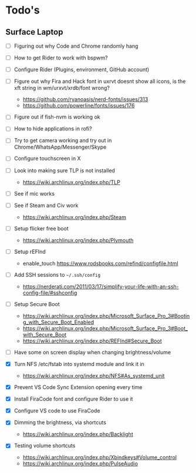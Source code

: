 # Todo's

## Surface Laptop

- [ ] Figuring out why Code and Chrome randomly hang
- [ ] How to get Rider to work with bspwm?
- [ ] Configure Rider (Plugins, environment, GitHub account)
- [ ] Figure out why Fira and Hack font in uxrvt doesnt show all icons, is the xft string in wm/urxvt/xrdb/font wrong?
  - https://github.com/ryanoasis/nerd-fonts/issues/313
  - https://github.com/powerline/fonts/issues/176
- [ ] Figure out if fish-nvm is working ok
- [ ] How to hide applications in rofi?
- [ ] Try to get camera working and try out in Chrome/WhatsApp/Messenger/Skype
- [ ] Configure touchscreen in X
- [ ] Look into making sure TLP is not installed
  - https://wiki.archlinux.org/index.php/TLP
- [ ] See if mic works
- [ ] See if Steam and Civ work
  - https://wiki.archlinux.org/index.php/Steam
- [ ] Setup flicker free boot
  - https://wiki.archlinux.org/index.php/Plymouth
- [ ] Setup rEFInd
  - enable_touch https://www.rodsbooks.com/refind/configfile.html
- [ ] Add SSH sessions to `~/.ssh/config`
  - https://nerderati.com/2011/03/17/simplify-your-life-with-an-ssh-config-file/#sshconfig
- [ ] Setup Secure Boot
  - https://wiki.archlinux.org/index.php/Microsoft_Surface_Pro_3#Booting_with_Secure_Boot_Enabled
  - https://wiki.archlinux.org/index.php/Microsoft_Surface_Pro_3#Boot_with_Secure_Boot
  - https://wiki.archlinux.org/index.php/REFInd#Secure_Boot
- [ ] Have some on screen display when changing brightness/volume

- [x] Turn NFS /etc/fstab into systemd module and link it in
  - https://wiki.archlinux.org/index.php/NFS#As_systemd_unit
- [x] Prevent VS Code Sync Extension opening every time
- [x] Install FiraCode font and configure Rider to use it
- [x] Configure VS code to use FiraCode
- [x] Dimming the brightness, via shortcuts
  - https://wiki.archlinux.org/index.php/Backlight
- [x] Testing volume shortcuts
  - https://wiki.archlinux.org/index.php/Xbindkeys#Volume_control
  - https://wiki.archlinux.org/index.php/PulseAudio
